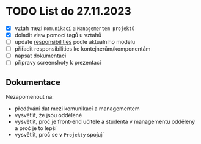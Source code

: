 # TODO List do 27.11.2023

- [x] vztah mezi `Komunikací` a `Managementem projektů`
- [x] doladit view pomocí tagů u vztahů
- [ ] update [responsibilities](responsibilities.md) podle aktuálního modelu
- [ ] přiřadit responsibilities ke kontejnerům/komponentám
- [ ] napsat dokumentaci
- [ ] připravy screenshoty k prezentaci

## Dokumentace

Nezapomenout na:

- předávání dat mezi komunikací a managementem
- vysvětlit, že jsou oddělené
- vysvětlit, proč je front-end učitele a studenta v managementu oddělený a proč je to lepší
- vysvětlit, proč se v `Projekty` spojují
